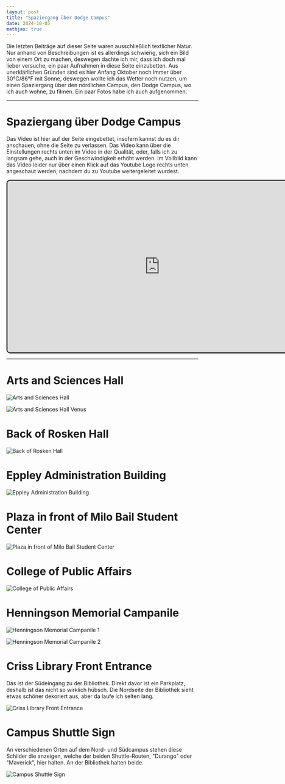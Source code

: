 ```yaml
---
layout: post
title: "Spaziergang über Dodge Campus"
date: 2024-10-05
mathjax: true
---
```


Die letzten Beiträge auf dieser Seite waren ausschließlich textlicher Natur. Nur anhand von Beschreibungen ist es allerdings schwierig, sich ein Bild von einem Ort zu machen, deswegen dachte ich mir, dass ich doch mal lieber versuche, ein paar Aufnahmen in diese Seite einzubetten. Aus unerklärlichen Gründen sind es hier Anfang Oktober noch immer über 30°C/86°F mit Sonne, deswegen wollte ich das Wetter noch nutzen, um einen Spaziergang über den nördlichen Campus, den Dodge Campus, wo ich auch wohne, zu filmen. Ein paar Fotos habe ich auch aufgenommen.

*** 
# Spaziergang über Dodge Campus

Das Video ist hier auf der Seite eingebettet, insofern kannst du es dir anschauen, ohne die Seite zu verlassen. Das Video kann über die Einstellungen rechts unten im Video in der Qualität, oder, falls ich zu langsam gehe, auch in der Geschwindigkeit erhöht werden. Im Vollbild kann das Video leider nur über einen Klick auf das Youtube Logo rechts unten angeschaut werden, nachdem du zu Youtube weitergeleitet wurdest.

<center>
 <iframe src="https://www.youtube.com/embed/v4S6t9SF82c?mute=1" width=800 height=450 style="border:3px solid #333333;border-radius:10px"></iframe>
</center>

***
# Arts and Sciences Hall

![Arts and Sciences Hall](/assets/pictures/spaziergangdodge/arts_and_sciences_hall.JPG)

![Arts and Sciences Hall Venus](/assets/pictures/spaziergangdodge/arts_and_sciences_venus.JPG)

# Back of Rosken Hall

![Back of Rosken Hall](/assets/pictures/spaziergangdodge/rosken_hall.JPG)

# Eppley Administration Building

![Eppley Administration Building](/assets/pictures/spaziergangdodge/eppley_admin.JPG)

# Plaza in front of Milo Bail Student Center

![Plaza in front of Milo Bail Student Center](/assets/pictures/spaziergangdodge/front_milo_bail.JPG)

# College of Public Affairs

![College of Public Affairs](/assets/pictures/spaziergangdodge/public_affairs.JPG)

# Henningson Memorial Campanile

![Henningson Memorial Campanile 1](/assets/pictures/spaziergangdodge/clock_tower_1.JPG)

![Henningson Memorial Campanile 2](/assets/pictures/spaziergangdodge/clock_tower_2.JPG)

# Criss Library Front Entrance

Das ist der Südeingang zu der Bibliothek. Direkt davor ist ein Parkplatz, deshalb ist das nicht so wirklich hübsch. Die Nordseite der Bibliothek sieht etwas schöner dekoriert aus, aber da laufe ich selten lang.

![Criss Library Front Entrance](/assets/pictures/spaziergang/criss_library.JPG)

# Campus Shuttle Sign

An verschiedenen Orten auf dem Nord- und Südcampus stehen diese Schilder die anzeigen, welche der beiden Shuttle-Routen, "Durango" oder "Maverick", hier halten. An der Bibliothek halten beide.

![Campus Shuttle Sign](/assets/pictures/spaziergang/shuttle_sign.JPG)
